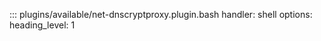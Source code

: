 ::: plugins/available/net-dnscryptproxy.plugin.bash
    handler: shell
    options:
      heading_level: 1